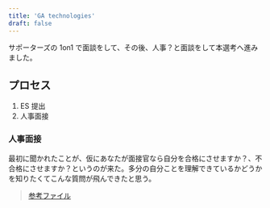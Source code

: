 ```yaml
---
title: 'GA technologies'
draft: false
---
```


サポーターズの 1on1 で面談をして、その後、人事？と面談をして本選考へ進みました。

## プロセス

1. ES 提出
2. 人事面接

### 人事面接

最初に聞かれたことが、仮にあなたが面接官なら自分を合格にさせますか？、不合格にさせますか？というのが来た。多分の自分ことを理解できているかどうかを知りたくてこんな質問が飛んできたと思う。

> [参考ファイル](https://www.dropbox.com/sh/mmh69zihpm8vhka/AABE7HzzXhkffXX_9EskRfBea?dl=0)
